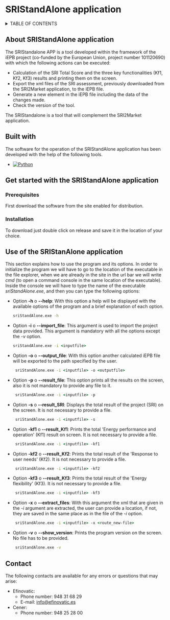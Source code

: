# SRIStandAlone application
<!-- TABLA DE CONTENIDOS -->
<details>
  <summary>TABLE OF CONTENTS</summary>
  <ol>
    <li>
      <a href="#About-SRIStandAlone-application">About SRIStandAlone application</a>
      <ul>
        <li><a href="#Built-with">Built with</a></li>
      </ul>
    </li>
    <li>
      <a href="#Get-started-with-the-SRIStandAlone-application">Get started with the SRIStandAlone application</a>
      <ul>
        <li><a href="#Prerequisites">Prerequisites</a></li>
        <li><a href="#Installation">Installation</a></li>
      </ul>
    </li>
      <li><a href="#Use-of-the-SRIStanAlone-application">Uso</a></li>
    <li><a href="#contributions">Contribuciones</a></li>
    <li><a href="#Licence">Licence</a></li>
    <li><a href="#Contact">Contact</a></li>
  </ol>
</details>

<!-- SOBRE LA SRIStandAlone APP-->
## About SRIStandAlone application
The SRIStandalone APP is a tool developed within the framework of the iEPB project (co-funded by the European Union, project number 101120690) with which the following actions can be executed: 
  <ul>
    <li>Calculation of the SRI Total Score and the three key functionalities (Kf1, Kf2, Kf3) results and printing them on the screen.</li> 
    <li>Export the xml files of the SRI assessment, previously downloaded from the SRI2Market application, to the iEPB file.</li> 
    <li>Generate a new element in the iEPB file including the data of the changes made.</li>
    <li>Check the version of the tool.</li>
  </ul>
The SRIStandalone is a tool that will complement the SRI2Market application.

<!-- PROGRAMAS UTILIZADOS -->
## Built with
The software for the operation of the SRIStandAlone application has been developed with the help of the following tools.
* [![Python][Python.py]][Python-url]

<!-- PRIMEROS PASOS PARA LA UTILIZACIÓN DEL SRIStandAlone -->
## Get started with the SRIStandAlone application
### Prerequisites
First download the software from the site enabled for distribution. 
### Installation
To download just double click on release and save it in the location of your choice.

<!-- USO DEL SRIStandAlone -->
## Use of the SRIStanAlone application
This section explains how to use the program and its options. 
In order to initialize the program we will have to go to the location of the executable in the file explorer, 
when we are already in the site in the url bar we will write <i>cmd</i> (to open a command console in the same location of the executable).
Inside the console we will have to type the name of the executable <i>sriStandAlone.exe</i>, and then you can type the following options:
* Option <b>-h</b> o <b>--help</b>: With this option a help will be displayed with the available options of the program and a brief explanation of each option.
   ```cmd
   sriStandAlone.exe -h
   ```
* Option <b>-i</b> o <b>--import_file</b>: This argument is used to import the project data provided. This argument is mandatory with all the options except the <i>-v</i> option.
   ```cmd
   sriStandAlone.exe -i <inputfile>
   ```
* Option <b>-o</b> o <b>--output_file</b>: With this option another calculated iEPB file will be exported to the path specified by the user.
  ```cmd
   sriStandAlone.exe -i <inputfile> -o <outputfile>
   ```
* Option <b>-p</b> o <b>--result_file</b>: This option prints all the results on the screen, also it is not mandatory to provide any file to it.
  ```cmd
   sriStandAlone.exe -i <inputfile> -p
   ```
* Option <b>-s</b> o <b>--result_SRI</b>: Displays the total result of the project (SRI) on the screen. It is not necessary to provide a file.
  ```cmd
   sriStandAlone.exe -i <inputfile> -s
   ```
* Option <b>-kf1</b> o <b>--result_Kf1</b>: Prints the total 'Energy performance and operation' (Kf1) result on screen. It is not necessary to provide a file.
  ```cmd
   sriStandAlone.exe -i <inputfile> -kf1
   ```
* Option <b>-kf2</b> o <b>--result_Kf2</b>: Prints the total result of the 'Response to user needs' (Kf2). It is not necessary to provide a file.
  ```cmd
   sriStandAlone.exe -i <inputfile> -kf2
   ```
* Option <b>-kf3</b> o <b>--result_Kf3</b>: Prints the total result of the 'Energy flexibility' (Kf3). It is not necessary to provide a file.
  ```cmd
   sriStandAlone.exe -i <inputfile> -kf3
   ```
* Option <b>-x</b> o <b>--extract_files</b>: With this argument the xml that are given in the <i>-i</i> argument are extracted, the user can provide a location, if not, they are saved in the same place as in the file of the <i>-i</i> option.
  ```cmd
   sriStandAlone.exe -i <inputfile> -x <route_new-file>
   ```
* Option <b>-v</b> o <b>--show_version</b>: Prints the program version on the screen. No file has to be provided.
  ```cmd
   sriStandAlone.exe -v
   ```
<!-- Contacto -->
## Contact
The following contacts are available for any errors or questions that may arise:
* Efinovatic:
  - Phone number: 948 31 68 29
  - E-mail: info@efinovatic.es
* Cener:
  - Phone number: 948 25 28 00
  <!-- - Email: info@cener.com -->


<!-- REFERENCIA A LAS URLS E IMAGENES -->
<!-- https://www.markdownguide.org/basic-syntax/#reference-style-links -->
[Python.py]: https://img.shields.io/badge/python-000000?style=for-the-badge&logo=pypi&logoColor=white
[Python-url]: https://www.python.org/downloads/



